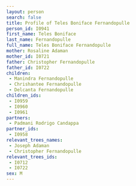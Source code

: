 ```yaml
---
layout: person
search: false
title: Profile of Teles Boniface Fernandopulle
person_id: I0941
first_name: Teles Boniface
last_name: Fernandopulle
full_name: Teles Boniface Fernandopulle
mother: Rosaline Adaman
mother_id: I0721
father: Christopher Fernandopulle
father_id: I0722
children:
 - Manindra Fernandopulle
 - Chrishantee Fernandopulle
 - Delcanta Fernandopulle
children_ids:
 - I0959
 - I0960
 - I0961
partners:
 - Padmani Rodrigo Candappa
partner_ids:
 - I0958
relevant_trees_names:
 - Joseph Adaman
 - Christopher Fernandopulle
relevant_trees_ids:
 - I0712
 - I0722
sex: M
---
```


